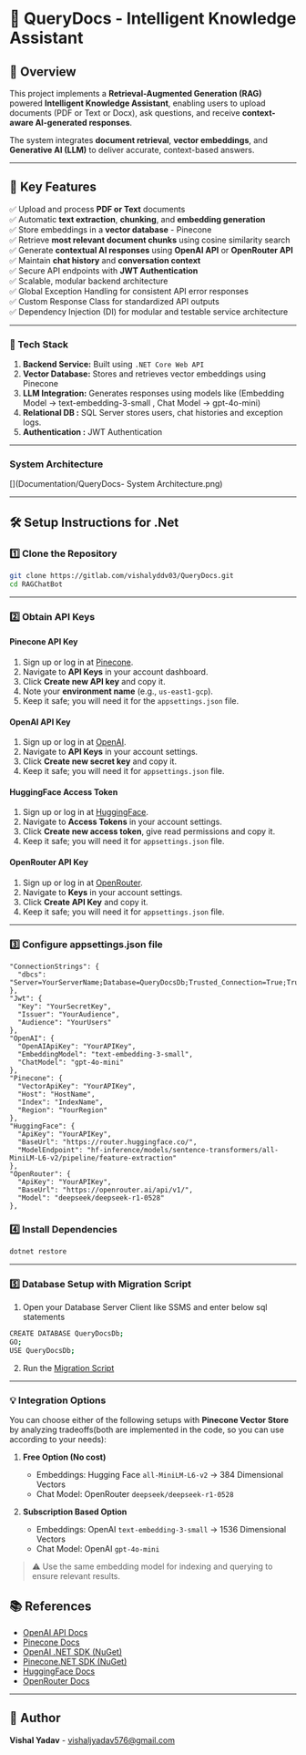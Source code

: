 # 🧠 QueryDocs - Intelligent Knowledge Assistant 

## 📘 Overview  
This project implements a **Retrieval-Augmented Generation (RAG)** powered **Intelligent Knowledge Assistant**, enabling users to upload documents (PDF or Text or Docx), ask questions, and receive **context-aware AI-generated responses**.  

The system integrates **document retrieval**, **vector embeddings**, and **Generative AI (LLM)** to deliver accurate, context-based answers.  

---

## 🚀 Key Features  
✅ Upload and process **PDF or Text** documents  
✅ Automatic **text extraction**, **chunking**, and **embedding generation**  
✅ Store embeddings in a **vector database** - Pinecone  
✅ Retrieve **most relevant document chunks** using cosine similarity search  
✅ Generate **contextual AI responses** using **OpenAI API** or **OpenRouter API** 
✅ Maintain **chat history** and **conversation context**  
✅ Secure API endpoints with **JWT Authentication**  
✅ Scalable, modular backend architecture  
✅ Global Exception Handling for consistent API error responses  
✅ Custom Response Class for standardized API outputs  
✅ Dependency Injection (DI) for modular and testable service architecture 

---

### 🔹 Tech Stack
1. **Backend Service:** Built using `.NET Core Web API`  
2. **Vector Database:** Stores and retrieves vector embeddings using Pinecone   
3. **LLM Integration:** Generates responses using models like (Embedding Model -> text-embedding-3-small , Chat Model -> gpt-4o-mini)
4. **Relational DB :** SQL Server stores users, chat histories and exception logs.
5. **Authentication :** JWT Authentication

---

### System Architecture
[](Documentation/QueryDocs- System Architecture.png)

---

## 🛠️ Setup Instructions for .Net

### 1️⃣ Clone the Repository
```bash
git clone https://gitlab.com/vishalyddv03/QueryDocs.git
cd RAGChatBot
```
---

### 2️⃣ Obtain API Keys

#### Pinecone API Key
1. Sign up or log in at [Pinecone](https://www.pinecone.io/).  
2. Navigate to **API Keys** in your account dashboard.  
3. Click **Create new API key** and copy it.  
4. Note your **environment name** (e.g., `us-east1-gcp`).  
5. Keep it safe; you will need it for the `appsettings.json` file.

#### OpenAI API Key
1. Sign up or log in at [OpenAI](https://platform.openai.com/).  
2. Navigate to **API Keys** in your account settings.  
3. Click **Create new secret key** and copy it.  
4. Keep it safe; you will need it for `appsettings.json` file.

#### HuggingFace Access Token
1. Sign up or log in at [HuggingFace](https://huggingface.co/).  
2. Navigate to **Access Tokens** in your account settings.  
3. Click **Create new access token**, give read permissions and copy it.  
4. Keep it safe; you will need it for `appsettings.json` file.  

#### OpenRouter API Key
1. Sign up or log in at [OpenRouter](https://openrouter.ai/).  
2. Navigate to **Keys** in your account settings.  
3. Click **Create API Key** and copy it.  
4. Keep it safe; you will need it for `appsettings.json` file.  
---

### 3️⃣ Configure appsettings.json file
```
"ConnectionStrings": {
  "dbcs": "Server=YourServerName;Database=QueryDocsDb;Trusted_Connection=True;TrustServerCertificate=True;"
},
"Jwt": {
  "Key": "YourSecretKey",
  "Issuer": "YourAudience",
  "Audience": "YourUsers"
},
"OpenAI": {
  "OpenAIApiKey": "YourAPIKey",
  "EmbeddingModel": "text-embedding-3-small",
  "ChatModel": "gpt-4o-mini"
},
"Pinecone": {
  "VectorApiKey": "YourAPIKey",
  "Host": "HostName",
  "Index": "IndexName",
  "Region": "YourRegion"
},
"HuggingFace": {
  "ApiKey": "YourAPIKey",
  "BaseUrl": "https://router.huggingface.co/",
  "ModelEndpoint": "hf-inference/models/sentence-transformers/all-MiniLM-L6-v2/pipeline/feature-extraction"
},
"OpenRouter": {
  "ApiKey": "YourAPIKey",
  "BaseUrl": "https://openrouter.ai/api/v1/",
  "Model": "deepseek/deepseek-r1-0528"
},
```

### 4️⃣ Install Dependencies 
```bash
dotnet restore
```
---

### 5️⃣ Database Setup with Migration Script

1. Open your Database Server Client like SSMS and enter below sql statements
 ```bash
CREATE DATABASE QueryDocsDb;
GO;
USE QueryDocsDb;
```
2. Run the [Migration Script](QueryDocs.Infrastructure/SqlScripts/DbSetupScript.sql)
   
---

### 💡 Integration Options

You can choose either of the following setups with **Pinecone Vector Store** by analyzing tradeoffs(both are implemented in the code, so you can use according to your needs):

1. **Free Option (No cost)**  
   - Embeddings: Hugging Face `all-MiniLM-L6-v2` -> 384 Dimensional Vectors 
   - Chat Model: OpenRouter `deepseek/deepseek-r1-0528`  

2. **Subscription Based Option**  
   - Embeddings: OpenAI `text-embedding-3-small` -> 1536 Dimensional Vectors
   - Chat Model: OpenAI `gpt-4o-mini`  

> ⚠️ Use the same embedding model for indexing and querying to ensure relevant results.  

## 📚 References
- [OpenAI API Docs](https://platform.openai.com/docs)
- [Pinecone Docs](https://docs.pinecone.io)
- [OpenAI .NET SDK (NuGet)](https://www.nuget.org/packages/OpenAI/)
- [Pinecone.NET SDK (NuGet)](https://www.nuget.org/packages/Pinecone.NET/)
- [HuggingFace Docs](https://huggingface.co/sentence-transformers/all-MiniLM-L6-v2)
- [OpenRouter Docs](https://openrouter.ai/deepseek/deepseek-r1-0528)

---

## 👤 Author

**Vishal Yadav** - [vishaljyadav576@gmail.com](mailto:vishaljyadav576@gmail.com) 





